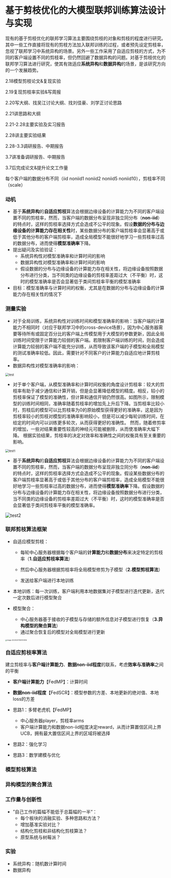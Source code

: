 # 基于剪枝优化的大模型联邦训练算法设计与实现

现有的基于剪枝优化的联邦学习算法主要围绕剪枝的对象和剪枝的程度进行研究。其中一些工作直接将现有的剪枝方法加入联邦训练的过程，或者预先设定剪枝率，忽视了联邦学习中系统异构的场景。另外一些工作采用了自适应剪枝的方式，为不同的客户端设置不同的剪枝率，但仍然回避了数据异构的问题。对基于剪枝优化的联邦学习算法进行研究，使其有效适应**系统异构**和**数据异构**的场景，是该研究方向的一个发展趋势。

2.18模型剪枝论文&复现实验

2.19复现剪枝率实验&写周报

2.20写大纲、找吴江讨论大纲、找刘佳豪、刘学正讨论思路

2.21讲思路和大纲

2.21-2.28主要实验及实习报告

2.28讲主要实验结果

2.28-3.3调研报告、中期报告

3.7讲准备调研报告、中期报告

3.7后完成论文&提升论文工作量



每个客户端的数据分布不同（iid noniid1 noniid2 noniid5 noniid10），剪枝率不同（scale）



### 动机

- 基于**系统异构**的**自适应剪枝**算法会根据边缘设备的计算能力为不同的客户端设置不同的剪枝率，然而，当客户端的数据分布呈现非独立同分布（**non-iid**）的特点时，这样的剪枝率选择方式会造成不公平的现象。假设**数据的分布与边缘设备的计算能力存在相关性**时，某些数据分布的客户端剪枝率会显著高于或低于其他分布的客户端剪枝率，造成全局模型不能很好地学习一些剪枝率过高的数据分布，进而使得**模型准确率**下降。
- 提出疑问及实验验证：
  - 系统异构性对模型准确率和计算时间的影响
  - 数据异构性对模型准确率和计算时间的影响
  - 假设数据的分布与边缘设备的计算能力存在相关性，将边缘设备按照数据分布进行分类，当不同类的边缘设备的剪枝率差距过大（不平衡）时，这时的模型准确率是否会显著低于类间剪枝率平衡的模型准确率
- 目标：模型准确率与计算时间的权衡，尤其是在数据的分布与边缘设备的计算能力存在相关性的情况下



### 测量实验

- 对于全局训练，系统异构性对训练时间和模型准确率的影响：当客户端的计算能力不相同时（对应于联邦学习中的cross-device场景），因为中心服务器需要等待所有或固定百分比的客户端上传模型用于大模型的参数更新，因此全局训练时间受限于计算能力较弱的客户端。若限制客户端训练的时间，则会造成计算能力较弱的客户端不能充分训练，从而导致该客户端的子模型和全局模型的测试准确率较低。因此，需要针对不同客户的计算能力自适应地计算剪枝率。
- 数据异构性对模型准确率的影响：

<img src="https://raw.githubusercontent.com/ailianligit/ailianligit.github.io/main/images/202302/20230214_1676349021.jpg" alt="test" style="zoom: 67%;" />

- 对于单个客户端，从模型准确率和计算时间权衡的角度设计剪枝率：较大的剪枝率有助于减少通信和计算开销，但是会显著降低模型的精度。相反，较小的剪枝率保证了模型的准确性，但计算和通信开销仍然很高。如图所示，限制模型的训练时间相同，准确率随着剪枝率的增加先上升后下降。当剪枝率比较小时，剪枝后的模型可以比剪枝率为0的原始模型获得更好的准确率，这是因为剪枝率较小的剪枝对模型的准确率影响较小，但是可以减少每轮训练时间，在给定的时间内可以训练更多轮次，从而获得更好的准确性。 然而，随着修剪率的增加，一些对结果重要性较高的神经元可能被删除，从而使准确率大幅下降。 根据实验结果，剪枝率的决定对效率和准确性之间的权衡具有至关重要的影响。

<img src="https://raw.githubusercontent.com/ailianligit/ailianligit.github.io/main/images/202302/20230214_1676345228.jpg" alt="test1" style="zoom: 67%;" />

- 基于**系统异构**的**自适应剪枝**算法会根据边缘设备的计算能力为不同的客户端设置不同的剪枝率，然而，当客户端的数据分布呈现非独立同分布（**non-iid**）的特点时，这样的剪枝率选择方式会造成不公平的现象。假设某些数据分布的客户端剪枝率显著高于或低于其他分布的客户端剪枝率，造成全局模型不能很好地学习一些剪枝率过高的数据分布，进而使得**模型准确率**下降。假设数据的分布与边缘设备的计算能力存在相关性，将边缘设备按照数据分布进行分类，当不同类的边缘设备的剪枝率差距过大（不平衡）时，这时的模型准确率是否会显著低于类间剪枝率平衡的模型准确率。

<img src="https://raw.githubusercontent.com/ailianligit/ailianligit.github.io/main/images/202302/20230214_1676353092.jpg" alt="test2"  />



### 联邦剪枝算法框架

- 自适应模型剪枝：

  - 每轮中心服务器根据每个客户端的**计算能力**和**数据分布**来决定特定的剪枝率（**1.自适应剪枝率算法**）

  - 然后中心服务器根据剪枝率将全局模型修剪为子模型（**2.模型剪枝算法**）

  - 发送给客户端进行本地训练

- 本地训练：每一次训练，客户端利用本地数据集对子模型进行迭代更新，迭代一定次数后进行模型聚合


- 模型聚合：
  - 中心服务器基于接收的子模型与存储的额外信息对子模型进行恢复（**3.异构模型的聚合算法**）
  - 通过聚合恢复后的模型对全局模型进行更新

<img src="https://raw.githubusercontent.com/ailianligit/ailianligit.github.io/main/images/202302/20230211_1676109142.png" alt="image-20230207065103956" style="zoom: 33%;" />



### 自适应剪枝率算法

建立剪枝率与**客户端计算能力**、**数据non-iid程度**的联系，考虑**效率与准确率**之间的平衡

- **客户端计算能力**【FedMP】：计算时间

- **数据non-iid程度**【FedSCR】：模型参数的方差、本地更新的绝对值、本地loss的方差

- 思路1：多臂老虎机【FedMP】
  - 中心服务器player，剪枝率arms
  - 客户端计算能力和数据non-iid程度决定reward，从而计算置信区间上界UCB，拥有最大置信区间上界的区域将被选择
- 思路2：强化学习
- 思路3：数学建模与优化



### 模型剪枝算法



### 异构模型的聚合算法



### 工作量与创新性

- ”自己工作的篇幅不能低于总篇幅的一半“：
  - 每个板块的消融实验、多种思路和方法？
  - 增加基准实验对比？
  - 结构化剪枝和非结构化剪枝算法？
  - 原型系统与树莓派？



### 实验

- 系统异构：随机数计算时间
- 数据异构